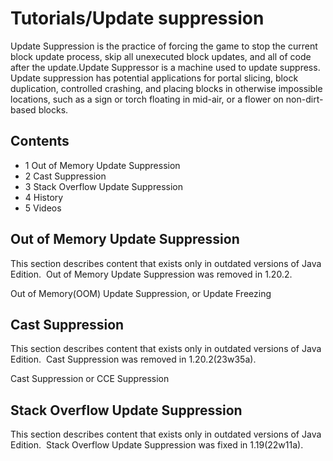 # Tutorials/Update suppression
Update Suppression is the practice of forcing the game to stop the current block update process, skip all unexecuted block updates, and all of code after the update.Update Suppressor is a machine used to update suppress. Update suppression has potential applications for portal slicing, block duplication, controlled crashing, and placing blocks in otherwise impossible locations, such as a sign or torch floating in mid-air, or a flower on non-dirt-based blocks.

## Contents
- 1 Out of Memory Update Suppression
- 2 Cast Suppression
- 3 Stack Overflow Update Suppression
- 4 History
- 5 Videos

## Out of Memory Update Suppression

  

This section describes content that exists only in outdated versions of Java Edition. 
Out of Memory Update Suppression was removed in 1.20.2.


Out of Memory(OOM) Update Suppression, or Update Freezing

## Cast Suppression

  

This section describes content that exists only in outdated versions of Java Edition. 
Cast Suppression was removed in 1.20.2(23w35a).


Cast Suppression or CCE Suppression

## Stack Overflow Update Suppression

  

This section describes content that exists only in outdated versions of Java Edition. 
Stack Overflow Update Suppression was fixed in 1.19(22w11a).


